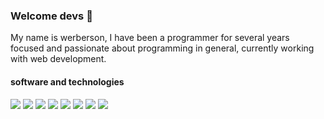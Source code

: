 ### Welcome devs 👋
My name is werberson, I have been a programmer for several years focused and passionate about programming in general, currently working with web development.

#### software and technologies

![](https://img.shields.io/badge/SO-linux-informational?style=flat&logo=code&logoColor=white&color=2bbc8a)
![](https://img.shields.io/badge/Editor-vim-informational?style=flat&logo=code&logoColor=white&color=2bbc8a)
![](https://img.shields.io/badge/Editor-intellij-informational?style=flat&logo=code&logoColor=white&color=2bbc8a)
![](https://img.shields.io/badge/Code-php-informational?style=flat&logo=code&logoColor=white&color=2bbc8a)
![](https://img.shields.io/badge/Code-rust-informational?style=flat&logo=code&logoColor=white&color=2bbc8a)
![](https://img.shields.io/badge/Code-c++-informational?style=flat&logo=code&logoColor=white&color=2bbc8a)
![](https://img.shields.io/badge/Code-javascript-informational?style=flat&logo=code&logoColor=white&color=2bbc8a)
![](https://img.shields.io/badge/Code-kotlin-informational?style=flat&logo=code&logoColor=white&color=2bbc8a)

<!--
**pinguimdev/pinguimdev** is a ✨ _special_ ✨ repository because its `README.md` (this file) appears on your GitHub profile.

Here are some ideas to get you started:

- 🔭 I’m currently working on ...
- 🌱 I’m currently learning ...
- 👯 I’m looking to collaborate on ...
- 🤔 I’m looking for help with ...
- 💬 Ask me about ...
- 📫 How to reach me: ...
- 😄 Pronouns: ...
- ⚡ Fun fact: ...
-->
